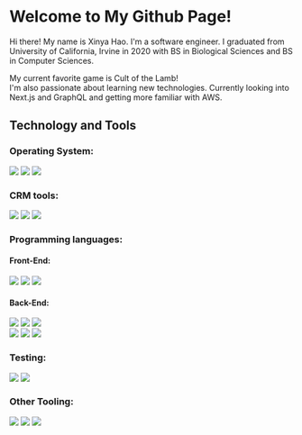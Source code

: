 # Welcome to My Github Page!

<p>Hi there! My name is Xinya Hao. I'm a software engineer. I graduated from University of California, Irvine in 2020 with BS in Biological Sciences and BS in Computer Sciences. </p>
<p>My current favorite game is Cult of the Lamb! <br>
I'm also passionate about learning new technologies. Currently looking into Next.js and GraphQL and getting more familiar with AWS. </p>

## Technology and Tools
### Operating System:
![](https://img.shields.io/badge/-macOs-informational?style=flat-square&logo=apple&logoColor=white&color=E5E3C9&labelColor=black) ![](https://img.shields.io/badge/-Linux-informational?style=flat-square&logo=linux&logoColor=white&color=E5E3C9&labelColor=black) ![](https://img.shields.io/badge/-Windows-informational?style=flat-square&logo=windows&logoColor=white&color=E5E3C9&labelColor=black)

### CRM tools:
![](https://img.shields.io/badge/-Salesforce-informational?style=flat-square&logo=salesforce&logoColor=white&labelColor=179CD7&color=d1ebf7) ![](https://img.shields.io/badge/-CPQ-informational?style=flat-square&logo=salesforce&logoColor=white&labelColor=179CD7&color=d1ebf7) ![](https://img.shields.io/badge/-Conga-informational?style=flat-square&logo=salesforce&logoColor=white&labelColor=179CD7&color=d1ebf7)

### Programming languages:
#### Front-End:
![](https://img.shields.io/badge/-JavaScript-informational?style=flat-square&logo=javascript&logoColor=white&labelColor=5382a1&color=f89820) ![](https://img.shields.io/badge/-React-informational?style=flat-square&logo=react&logoColor=white&labelColor=5382a1&color=f89820) ![](https://img.shields.io/badge/-LWC-informational?style=flat-square&logo=salesforce&logoColor=white&labelColor=628aac&color=f89820) 
#### Back-End:
![](https://img.shields.io/badge/-Java-informational?style=flat-square&logo=java&logoColor=white&labelColor=628aac&color=f89820) ![](https://img.shields.io/badge/-Apex-informational?style=flat-square&logo=salesforce&logoColor=white&labelColor=628aac&color=f89820)  ![](https://img.shields.io/badge/-Python-informational?style=flat-square&logo=python&logoColor=white&labelColor=628aac&color=f89820)    
![](https://img.shields.io/badge/-MySQL-informational?style=flat-square&logo=MySQL&logoColor=blue&labelColor=white&color=B4CFB0) ![](https://img.shields.io/badge/-SOQL-informational?style=flat-square&logo=Salesforce&logoColor=blue&labelColor=white&color=B4CFB0) ![](https://img.shields.io/badge/-MongoDB-informational?style=flat-square&logo=mongodb&logoColor=green&labelColor=white&color=B4CFB0)

### Testing:
![](https://img.shields.io/badge/-JUnit-informational?style=flat-square&logo=java&logoColor=black&labelColor=D9D7F1&color=FFFDDE) ![](https://img.shields.io/badge/-Jest-informational?style=flat-square&logo=jest&logoColor=black&labelColor=D9D7F1&color=FFFDDE)

### Other Tooling:
![](https://img.shields.io/badge/-Github-informational?style=flat-square&logo=github&logoColor=black&labelColor=C8D9EB&color=F9ECEC)  ![](https://img.shields.io/badge/-AWS-informational?style=flat-square&logo=Amazon&logoColor=black&labelColor=C8D9EB&color=F9ECEC) ![](https://img.shields.io/badge/-Docker-informational?style=flat-square&logo=docker&logoColor=black&labelColor=C8D9EB&color=F9ECEC)
